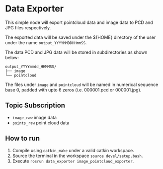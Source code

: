 # Data Exporter

This simple node will export pointcloud data and image data to PCD and JPG files respectively.

The exported data will be saved under the ${HOME} directory of the user under the name `output_YYYYMMDDHHmmSS`.
 
 The data PCD and JPG data will be stored in subdirectories as shown below:
 
 ```
 output_YYYYmmdd_HHMMSS/
 ├── image
 └── pointcloud
 ```
 
 The files under `image` and `pointcloud` will be named in numerical sequence base 0, padded with upto 6 zeros (i.e. 000001.pcd or 000001.jpg).
 
 ## Topic Subscription
 
 * `image_raw` image data
 * `points_raw` point cloud data
 
 ## How to run
 
 1. Compile using `catkin_make` under a valid catkin workspace.
 2. Source the terminal in the workspace `source devel/setup.bash`.
 2. Execute `rosrun data_exporter image_pointcloud_exporter`.
 
 
 
 